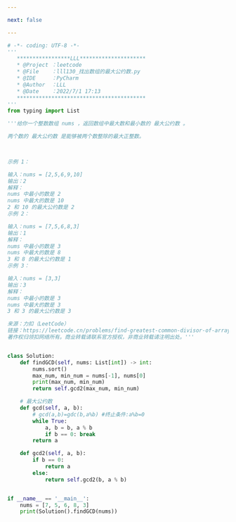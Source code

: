 ```yaml
---

next: false

---
```




<BlogInfo id="1207" title="133.找出数组的最大公约数" author="白日梦想猿" pv=0 read_times=0 pre_cost_time="1分10秒" category="leetcode" tag_list="['leetcode']" create_time="2022.07.01 17:13:44" update_time="2022.07.01 17:35:59" />

```python
# -*- coding: UTF-8 -*-
'''
   *****************LLL*********************
   * @Project ：leetcode                       
   * @File    ：lll130_找出数组的最大公约数.py                  
   * @IDE     ：PyCharm             
   * @Author  ：LLL                         
   * @Date    ：2022/7/1 17:13             
   *****************************************
'''
from typing import List

'''给你一个整数数组 nums ，返回数组中最大数和最小数的 最大公约数 。

两个数的 最大公约数 是能够被两个数整除的最大正整数。

 

示例 1：

输入：nums = [2,5,6,9,10]
输出：2
解释：
nums 中最小的数是 2
nums 中最大的数是 10
2 和 10 的最大公约数是 2
示例 2：

输入：nums = [7,5,6,8,3]
输出：1
解释：
nums 中最小的数是 3
nums 中最大的数是 8
3 和 8 的最大公约数是 1
示例 3：

输入：nums = [3,3]
输出：3
解释：
nums 中最小的数是 3
nums 中最大的数是 3
3 和 3 的最大公约数是 3

来源：力扣（LeetCode）
链接：https://leetcode.cn/problems/find-greatest-common-divisor-of-array
著作权归领扣网络所有。商业转载请联系官方授权，非商业转载请注明出处。'''


class Solution:
    def findGCD(self, nums: List[int]) -> int:
        nums.sort()
        max_num, min_num = nums[-1], nums[0]
        print(max_num, min_num)
        return self.gcd2(max_num, min_num)

    # 最大公约数
    def gcd(self, a, b):
        # gcd(a,b)=gdc(b,a%b) #终止条件:a%b=0
        while True:
            a, b = b, a % b
            if b == 0: break
        return a

    def gcd2(self, a, b):
        if b == 0:
            return a
        else:
            return self.gcd2(b, a % b)


if __name__ == '__main__':
    nums = [7, 5, 6, 8, 3]
    print(Solution().findGCD(nums))

```



<ActionBox />
